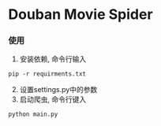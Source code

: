 # Douban Movie Spider

### 使用
1. 安装依赖, 命令行输入
```
pip -r requirments.txt
```
2. 设置settings.py中的参数
3. 启动爬虫, 命令行键入
```
python main.py
```


